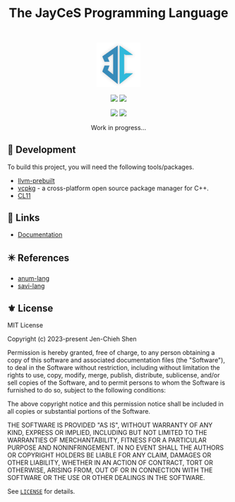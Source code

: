 <h1 align="center">The JayCeS Programming Language</h1></br>

<p align="center">
<img src="media/logo.png" width="20%" height="20%"/>
</p>

<p align="center">
<a href="https://makeapullrequest.com"><img src="https://img.shields.io/badge/PRs-welcome-brightgreen.svg"></a>
<a href="./LICENSE"><img src="https://img.shields.io/badge/License-MIT-green.svg"></a>
</p>

<p align="center">
<a href="https://github.com/jayces-lang/jayces/actions/workflows/build.yml"><img src="https://github.com/jayces-lang/jayces/actions/workflows/build.yml/badge.svg"></a>
<a href="https://github.com/jayces-lang/jayces/actions/workflows/docs.yml"><img src="https://github.com/jayces-lang/jayces/actions/workflows/docs.yml/badge.svg"></a>
</p>

<p align="center">
Work in progress...
</p>

## 🔧 Development

To build this project, you will need the following tools/packages.

- [llvm-prebuilt](https://github.com/awakecoding/llvm-prebuilt)
- [vcpkg](https://vcpkg.io/) - a cross-platform open source package manager for C++.
- [CL11](https://github.com/CLIUtils/CLI11)

## 🔗 Links

- [Documentation](https://jayces-lang.github.io/)

## ✴️ References

- [anum-lang](https://github.com/amun-lang)
- [savi-lang](https://github.com/savi-lang)

## ⚜️ License

MIT License

Copyright (c) 2023-present Jen-Chieh Shen

Permission is hereby granted, free of charge, to any person obtaining a copy
of this software and associated documentation files (the "Software"), to deal
in the Software without restriction, including without limitation the rights
to use, copy, modify, merge, publish, distribute, sublicense, and/or sell
copies of the Software, and to permit persons to whom the Software is
furnished to do so, subject to the following conditions:

The above copyright notice and this permission notice shall be included in all
copies or substantial portions of the Software.

THE SOFTWARE IS PROVIDED "AS IS", WITHOUT WARRANTY OF ANY KIND, EXPRESS OR
IMPLIED, INCLUDING BUT NOT LIMITED TO THE WARRANTIES OF MERCHANTABILITY,
FITNESS FOR A PARTICULAR PURPOSE AND NONINFRINGEMENT. IN NO EVENT SHALL THE
AUTHORS OR COPYRIGHT HOLDERS BE LIABLE FOR ANY CLAIM, DAMAGES OR OTHER
LIABILITY, WHETHER IN AN ACTION OF CONTRACT, TORT OR OTHERWISE, ARISING FROM,
OUT OF OR IN CONNECTION WITH THE SOFTWARE OR THE USE OR OTHER DEALINGS IN THE
SOFTWARE.

See [`LICENSE`](./LICENSE) for details.
